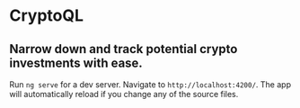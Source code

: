 # CryptoQL

## Narrow down and track potential crypto investments with ease.


Run `ng serve` for a dev server. Navigate to `http://localhost:4200/`. The app will automatically reload if you change any of the source files.

